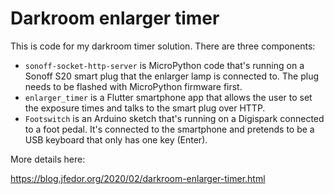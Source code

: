 # Darkroom enlarger timer

This is code for my darkroom timer solution. There are three components:

* `sonoff-socket-http-server` is MicroPython code that's running on a Sonoff S20 smart plug that the enlarger lamp is connected to. The plug needs to be flashed with MicroPython firmware first.
* `enlarger_timer` is a Flutter smartphone app that allows the user to set the exposure times and talks to the smart plug over HTTP.
* `Footswitch` is an Arduino sketch that's running on a Digispark connected to a foot pedal. It's connected to the smartphone and pretends to be a USB keyboard that only has one key (Enter).

More details here:

https://blog.jfedor.org/2020/02/darkroom-enlarger-timer.html
